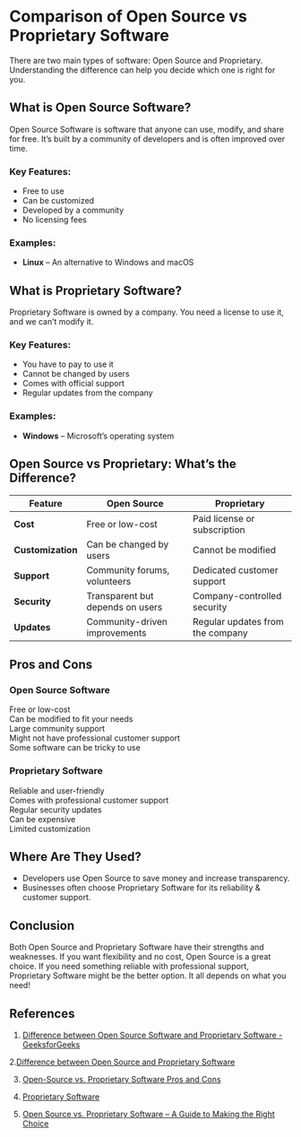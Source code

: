 # Comparison of Open Source vs Proprietary Software

There are two main types of software: Open Source and Proprietary. Understanding the difference can help you decide which one is right for you.

## What is Open Source Software?

Open Source Software is software that anyone can use, modify, and share for free. It’s built by a community of developers and is often improved over time.

### Key Features:

- Free to use
- Can be customized
- Developed by a community
- No licensing fees

### Examples:

- **Linux** – An alternative to Windows and macOS

## What is Proprietary Software?

Proprietary Software is owned by a company. You need a license to use it, and we can’t modify it.

### Key Features:

- You have to pay to use it
- Cannot be changed by users
- Comes with official support
- Regular updates from the company

### Examples:

- **Windows** – Microsoft’s operating system

## Open Source vs Proprietary: What’s the Difference?

| Feature         | Open Source                | Proprietary             |
|---------------|--------------------------|------------------------|
| **Cost**      | Free or low-cost          | Paid license or subscription |
| **Customization** | Can be changed by users | Cannot be modified |
| **Support**   | Community forums, volunteers | Dedicated customer support |
| **Security**  | Transparent but depends on users | Company-controlled security |
| **Updates**   | Community-driven improvements | Regular updates from the company |

## Pros and Cons
### Open Source Software

Free or low-cost  
Can be modified to fit your needs  
 Large community support  
Might not have professional customer support  
Some software can be tricky to use  

### Proprietary Software

Reliable and user-friendly  
Comes with professional customer support  
Regular security updates  
Can be expensive  
Limited customization  

## Where Are They Used?

- Developers use Open Source to save money and increase transparency.
- Businesses often choose Proprietary Software for its reliability & customer support.

## Conclusion

Both Open Source and Proprietary Software have their strengths and weaknesses. If you want flexibility and no cost, Open Source is a great choice. If you need something reliable with professional support, Proprietary Software might be the better option. It all depends on what you need!


## References

1. [Difference between Open Source Software and Proprietary Software - GeeksforGeeks](https://www.geeksforgeeks.org/difference-between-open-source-software-and-proprietary-software/?utm_source=chatgpt.com)

 2.[Difference between Open Source and Proprietary Software](https://www.tutorialspoint.com/difference-between-open-source-and-proprietary-software)

3. [Open-Source vs. Proprietary Software Pros and Cons](https://www.optimusinfo.com/downloads/white-paper/open-source-vs-proprietary-software-pros-and-cons.pdf)

4. [Proprietary Software](https://www.toppr.com/guides/computer-science/computer-fundamentals/open-source-concepts/proprietary-software/)
 
5. [Open Source vs. Proprietary Software – A Guide to Making the Right Choice](https://etraverse.com/blog/open-source-vs-proprietary-software/)

